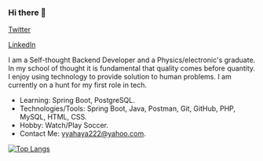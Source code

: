### Hi there 👋

[Twitter](https://twitter.com/Omoluab_i)

[LinkedIn](https://www.linkedin.com/in/yahaya-yusuf-76a3231b0/)

I am a Self-thought Backend Developer and a Physics/electronic's graduate. In my school of thought it is fundamental that quality comes before quantity. I enjoy using technology to provide solution to human problems. I am currently on a hunt for my first role in tech.

- Learning: Spring Boot, PostgreSQL.
- Technologies/Tools: Spring Boot, Java, Postman, Git, GitHub, PHP, MySQL, HTML, CSS.
- Hobby: Watch/Play Soccer.
- Contact Me: yyahaya222@yahoo.com.

[![Top Langs](https://github-readme-stats.vercel.app/api/top-langs/?username=omoluabidotcom)](https://github.com/anuraghazra/github-readme-stats)



